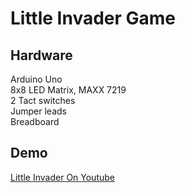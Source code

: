 # Little Invader Game

## Hardware

Arduino Uno  
8x8 LED Matrix, MAXX 7219  
2 Tact switches  
Jumper leads  
Breadboard

## Demo

[Little Invader On Youtube](https://www.youtube.com/watch?v=sZmquxHWD_E)
